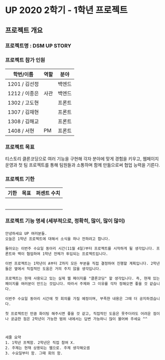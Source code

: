 # UP 2020 2학기 - 1학년 프로젝트



## 프로젝트 개요

### 프로젝트명 : DSM UP STORY



### 프로젝트 참가 인원 

| 학번/이름     | 역할 | 분야   |
| ------------- | ---- | ------ |
| 1201 / 김선정 |      | 백엔드 |
| 1212 / 이종은 | 사관 | 백엔드 |
| 1302 / 고도현 |      | 프론트 |
| 1307 / 김재현 |      | 프론트 |
| 1308 / 김해교 |      | 프론트 |
| 1408 / 서현   | PM   | 프론트 |



### 프로젝트 목표

티스토리 클론코딩으로 여러 기능을 구현해 각자 분야에 맞게 경험을 키우고, 웹페이지 운영과 첫 팀 프로젝트를 통해 팀원들과 소통하며 함께 만듦으로써 협업 능력을 기른다.



### 프로젝트 기한

| 기한 | 목표 | 퍼센트 수치 |
| ---- | ---- | ----------- |
|      |      |             |
|      |      |             |
|      |      |             |
|      |      |             |
|      |      |             |
|      |      |             |



### 프로젝트 기능 명세 (세부적으로, 정확히, 많이, 많이 많이)





####  

```
안녕하세요 UP 여러분들. 
오늘은 1학년 프로젝트에 대해서 소식을 하나 전하려고 합니다.

돌아오는 이번주 수요일 동아리 시간(11월 4일)부터 프로젝트를 시작하게 될 생각입니다. 프론트와 백이 협업하여 1학년 전체가 투입되는 프로젝트입니다. 

이번 프로젝트는 1학년이 A부터 Z까지 모든 부분을 직접 결정하여 진행할 계획입니다. 2학년들은 옆에서 직접적인 도움은 거의 주지 않을 생각입니다. 

프로젝트는 현재 사용되고 있는 실제 웹 페이지를 "클론코딩" 할 생각입니다. 즉, 현재 있는 페이지를 여러분이 만드는 것입니다. 따라서 주제와 그 이유를 각자 정해오면 좋을 것 같습니다.

이번주 수요일 동아리 시간에 첫 회의를 가질 예정이며, 부족한 내용은 그때 더 공지하겠습니다. 

첫 프로젝트인 만큼 화이팅 해주시면 좋을 것 같고, 직접적인 도움은 못주더라도 어려운 점이나 궁금한 점은 2학년이 가능한 범위 내에서는 답변 가능하니 많이 물어봐 주세요 ^^



세줄 요약
1. 1학년 프젝함. 2학년은 직접 참여 X.
2. 주제는 현재 상용되는 웹으로. 주제 생각해오셈
3. 수요일부터 함. 그때 회의 함.
```




